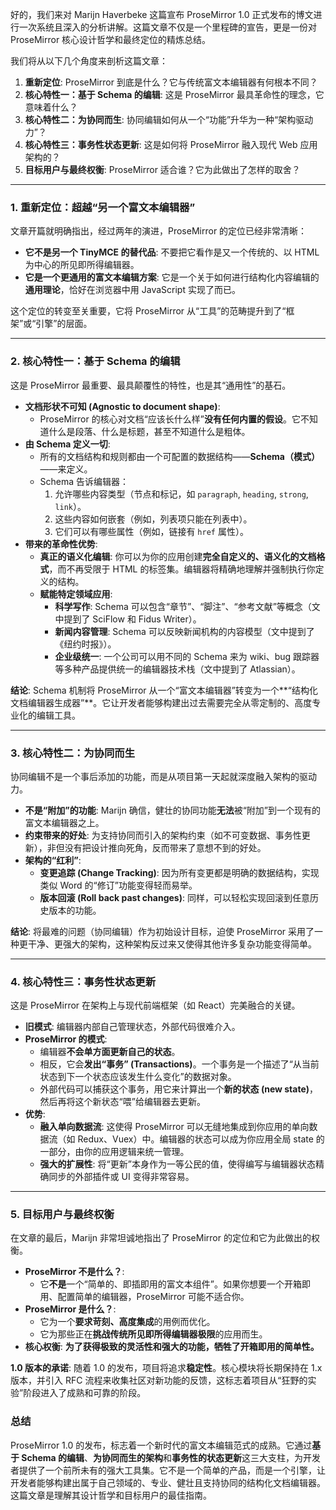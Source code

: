 好的，我们来对 Marijn Haverbeke 这篇宣布 ProseMirror 1.0 正式发布的博文进行一次系统且深入的分析讲解。这篇文章不仅是一个里程碑的宣告，更是一份对 ProseMirror 核心设计哲学和最终定位的精炼总结。

我们将从以下几个角度来剖析这篇文章：

1.  **重新定位**: ProseMirror 到底是什么？它与传统富文本编辑器有何根本不同？
2.  **核心特性一：基于 Schema 的编辑**: 这是 ProseMirror 最具革命性的理念，它意味着什么？
3.  **核心特性二：为协同而生**: 协同编辑如何从一个“功能”升华为一种“架构驱动力”？
4.  **核心特性三：事务性状态更新**: 这是如何将 ProseMirror 融入现代 Web 应用架构的？
5.  **目标用户与最终权衡**: ProseMirror 适合谁？它为此做出了怎样的取舍？

---

### 1. 重新定位：超越“另一个富文本编辑器”

文章开篇就明确指出，经过两年的演进，ProseMirror 的定位已经非常清晰：

- **它不是另一个 TinyMCE 的替代品**: 不要把它看作是又一个传统的、以 HTML 为中心的所见即所得编辑器。
- **它是一个更通用的富文本编辑方案**: 它是一个关于如何进行结构化内容编辑的**通用理论**，恰好在浏览器中用 JavaScript 实现了而已。

这个定位的转变至关重要，它将 ProseMirror 从“工具”的范畴提升到了“框架”或“引擎”的层面。

---

### 2. 核心特性一：基于 Schema 的编辑

这是 ProseMirror 最重要、最具颠覆性的特性，也是其“通用性”的基石。

- **文档形状不可知 (Agnostic to document shape)**:
  - ProseMirror 的核心对文档“应该长什么样”**没有任何内置的假设**。它不知道什么是段落、什么是标题，甚至不知道什么是粗体。
- **由 Schema 定义一切**:
  - 所有的文档结构和规则都由一个可配置的数据结构——**Schema（模式）**——来定义。
  - Schema 告诉编辑器：
    1.  允许哪些内容类型（节点和标记，如 `paragraph`, `heading`, `strong`, `link`）。
    2.  这些内容如何嵌套（例如，列表项只能在列表中）。
    3.  它们可以有哪些属性（例如，链接有 `href` 属性）。
- **带来的革命性优势**:
  - **真正的语义化编辑**: 你可以为你的应用创建**完全自定义的、语义化的文档格式**，而不再受限于 HTML 的标签集。编辑器将精确地理解并强制执行你定义的结构。
  - **赋能特定领域应用**:
    - **科学写作**: Schema 可以包含“章节”、“脚注”、“参考文献”等概念（文中提到了 SciFlow 和 Fidus Writer）。
    - **新闻内容管理**: Schema 可以反映新闻机构的内容模型（文中提到了《纽约时报》）。
    - **企业级统一**: 一个公司可以用不同的 Schema 来为 wiki、bug 跟踪器等多种产品提供统一的编辑器技术栈（文中提到了 Atlassian）。

**结论**: Schema 机制将 ProseMirror 从一个“富文本编辑器”转变为一个**“结构化文档编辑器生成器”**。它让开发者能够构建出过去需要完全从零定制的、高度专业化的编辑工具。

---

### 3. 核心特性二：为协同而生

协同编辑不是一个事后添加的功能，而是从项目第一天起就深度融入架构的驱动力。

- **不是“附加”的功能**: Marijn 确信，健壮的协同功能**无法**被“附加”到一个现有的富文本编辑器之上。
- **约束带来的好处**: 为支持协同而引入的架构约束（如不可变数据、事务性更新），非但没有把设计推向死角，反而带来了意想不到的好处。
- **架构的“红利”**:
  - **变更追踪 (Change Tracking)**: 因为所有变更都是明确的数据结构，实现类似 Word 的“修订”功能变得轻而易举。
  - **版本回滚 (Roll back past changes)**: 同样，可以轻松实现回滚到任意历史版本的功能。

**结论**: 将最难的问题（协同编辑）作为初始设计目标，迫使 ProseMirror 采用了一种更干净、更强大的架构，这种架构反过来又使得其他许多复杂功能变得简单。

---

### 4. 核心特性三：事务性状态更新

这是 ProseMirror 在架构上与现代前端框架（如 React）完美融合的关键。

- **旧模式**: 编辑器内部自己管理状态，外部代码很难介入。
- **ProseMirror 的模式**:
  - 编辑器**不会单方面更新自己的状态**。
  - 相反，它会**发出“事务” (Transactions)**。一个事务是一个描述了“从当前状态到下一个状态应该发生什么变化”的数据对象。
  - 外部代码可以捕获这个事务，用它来计算出一个**新的状态 (new state)**，然后再将这个新状态“喂”给编辑器去更新。
- **优势**:
  - **融入单向数据流**: 这使得 ProseMirror 可以无缝地集成到你应用的单向数据流（如 Redux、Vuex）中。编辑器的状态可以成为你应用全局 state 的一部分，由你的应用逻辑来统一管理。
  - **强大的扩展性**: 将“更新”本身作为一等公民的值，使得编写与编辑器状态精确同步的外部插件或 UI 变得非常容易。

---

### 5. 目标用户与最终权衡

在文章的最后，Marijn 非常坦诚地指出了 ProseMirror 的定位和它为此做出的权衡。

- **ProseMirror 不是什么？**:
  - 它**不是**一个“简单的、即插即用的富文本组件”。如果你想要一个开箱即用、配置简单的编辑器，ProseMirror 可能不适合你。
- **ProseMirror 是什么？**:
  - 它为一个**要求苛刻、高度集成**的用例而优化。
  - 它为那些正在**挑战传统所见即所得编辑器极限**的应用而生。
- **核心权衡**: **为了获得极致的灵活性和强大的功能，牺牲了开箱即用的简单性。**

**1.0 版本的承诺**: 随着 1.0 的发布，项目将追求**稳定性**。核心模块将长期保持在 1.x 版本，并引入 RFC 流程来收集社区对新功能的反馈，这标志着项目从“狂野的实验”阶段进入了成熟和可靠的阶段。

### 总结

ProseMirror 1.0 的发布，标志着一个新时代的富文本编辑范式的成熟。它通过**基于 Schema 的编辑**、**为协同而生的架构**和**事务性的状态更新**这三大支柱，为开发者提供了一个前所未有的强大工具集。它不是一个简单的产品，而是一个引擎，让开发者能够构建出属于自己领域的、专业、健壮且支持协同的结构化文档编辑器。这篇文章是理解其设计哲学和目标用户的最佳指南。
